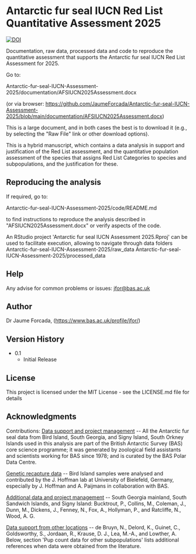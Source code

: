 # Antarctic fur seal IUCN Red List Quantitative Assessment 2025

[![DOI](https://zenodo.org/badge/982008348.svg)](https://doi.org/10.5281/zenodo.15848681)

Documentation, raw data, processed data and code to reproduce the quantitative assessment that supports 
the Antarctic fur seal IUCN Red List Assessment for 2025.

Go to:

Antarctic-fur-seal-IUCN-Assessment-2025/documentation/AFSIUCN2025Assessment.docx 

(or via browser: https://github.com/JaumeForcada/Antarctic-fur-seal-IUCN-Assessment-2025/blob/main/documentation/AFSIUCN2025Assessment.docx)

This is a large document, and in both cases the best is to download it (e.g., by selecting the "Raw File" link or other download options).

This is a hybrid manuscript, which contains a data analysis in support and justification of the Red List assessment, and 
the quantitative population assessment of the species that assigns Red List Categories to species and subpopulations,
and the justification for these.

## Reproducing the analysis

If required, go to: 

Antarctic-fur-seal-IUCN-Assessment-2025/code/README.md

to find instructions to reproduce the analysis described in "AFSIUCN2025Assessment.docx" or verify aspects of the code.

An RStudio project 'Antarctic fur seal IUCN Assessment 2025.Rproj' can be used to facilitate execution, allowing to navigate 
through data folders
Antarctic-fur-seal-IUCN-Assessment-2025/raw_data
Antarctic-fur-seal-IUCN-Assessment-2025/processed_data


## Help

Any advise for common problems or issues:
jfor@bas.ac.uk

## Author

Dr Jaume Forcada, 
(https://www.bas.ac.uk/profile/jfor/)

## Version History
* 0.1
    * Initial Release

## License

This project is licensed under the MIT License - see the LICENSE.md file for details

## Acknowledgments
Contributions:
  <span style="text-decoration:underline">Data support and project management</span> -- All the Antarctic fur seal data from Bird Island, South Georgia, and Signy Island, South Orkney Islands used in this analysis are part of the British Antarctic Survey (BAS) core science programme; it was generated by zoological field assistants and scientists working for BAS since 1978; and is curated by the BAS Polar Data Centre.
  
  <span style="text-decoration:underline">Genetic recapture data</span> -- Bird Island samples were analysed and contributed by the J. Hoffman lab at University of Bielefeld, Germany, especially by J. Hoffman and A. Paijmans in collaboration with BAS.
  
  <span style="text-decoration:underline">Additional data and project management</span> --  South Georgia mainland, South Sandwich Islands, and Signy Island: Bucktrout, P., Collins, M., Coleman, J., Dunn, M., Dickens, J., Fenney, N., Fox, A., Hollyman, P., and Ratcliffe, N., Wood, A. G.
  
  <span style="text-decoration:underline">Data support from other locations</span> -- de Bruyn, N., Delord, K., Guinet, C., Goldsworthy, S., Jordaan, R., Krause, D. J., Lea, M.-A., and Lowther, A. Below, section 'Pup count data for other subpopulations' lists additional references when data were obtained from the literature.

